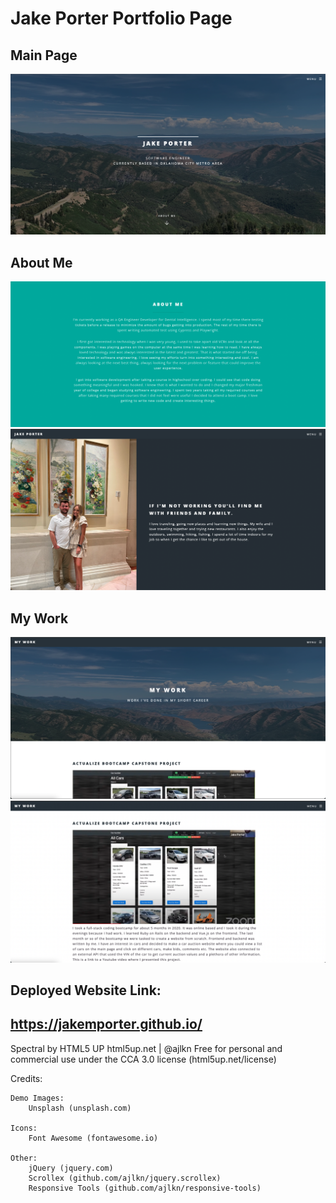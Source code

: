 # Jake Porter Portfolio Page

## Main Page

![alt text](./images/ReadMe-Intro.png)

## About Me

![alt text](./images/ReadMe-Aboutme.png)
![alt text](./images/ReadMe-AboutMe2.png)

## My Work

![alt text](./images/ReadMe-Mywork.png)
![alt text](./images/ReadMe-Bootcamp-Capstone.png)

## Deployed Website Link:

## https://jakemporter.github.io/

Spectral by HTML5 UP
html5up.net | @ajlkn
Free for personal and commercial use under the CCA 3.0 license (html5up.net/license)

Credits:

    Demo Images:
    	Unsplash (unsplash.com)

    Icons:
    	Font Awesome (fontawesome.io)

    Other:
    	jQuery (jquery.com)
    	Scrollex (github.com/ajlkn/jquery.scrollex)
    	Responsive Tools (github.com/ajlkn/responsive-tools)
